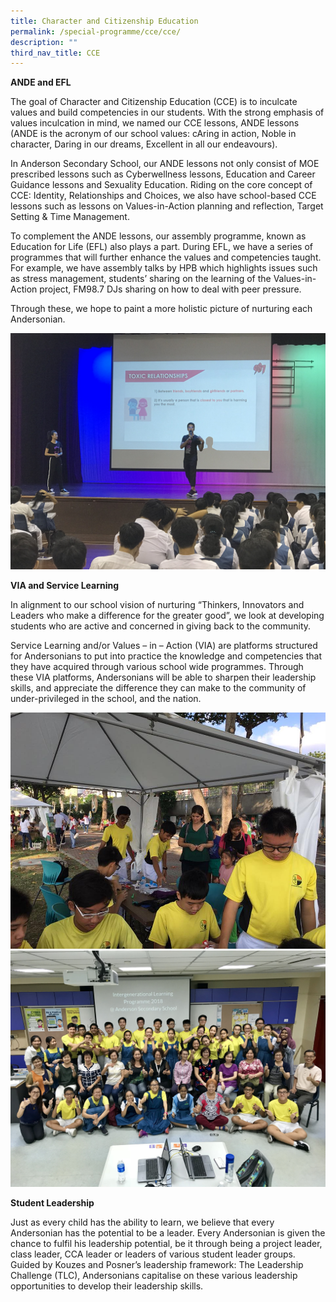```yaml
---
title: Character and Citizenship Education
permalink: /special-programme/cce/cce/
description: ""
third_nav_title: CCE
---
```

**ANDE and EFL**

The goal of Character and Citizenship Education (CCE) is to inculcate values and build competencies in our students. With the strong emphasis of values inculcation in mind, we named our CCE lessons, ANDE lessons (ANDE is the acronym of our school values: cAring in action, Noble in character, Daring in our dreams, Excellent in all our endeavours).

In Anderson Secondary School, our ANDE lessons not only consist of MOE prescribed lessons such as Cyberwellness lessons, Education and Career Guidance lessons and Sexuality Education. Riding on the core concept of CCE: Identity, Relationships and Choices, we also have school-based CCE lessons such as lessons on Values-in-Action planning and reflection, Target Setting & Time Management.

To complement the ANDE lessons, our assembly programme, known as Education for Life (EFL) also plays a part. During EFL, we have a series of programmes that will further enhance the values and competencies taught. For example, we have assembly talks by HPB which highlights issues such as stress management, students’ sharing on the learning of the Values-in-Action project, FM98.7 DJs sharing on how to deal with peer pressure.

Through these, we hope to paint a more holistic picture of nurturing each Andersonian.

![](/images/Sharing%20by%20987%20DJs.jpg)

**VIA and Service Learning**

In alignment to our school vision of nurturing “Thinkers, Innovators and Leaders who make a difference for the greater good”, we look at developing students who are active and concerned in giving back to the community.

Service Learning and/or Values – in – Action (VIA) are platforms structured for Andersonians to put into practice the knowledge and competencies that they have acquired through various school wide programmes. Through these VIA platforms, Andersonians will be able to sharpen their leadership skills, and appreciate the difference they can make to the community of under-privileged in the school, and the nation.

![](/images/VIA%201.jpg)
![](/images/VIA%202.jpg)

**Student Leadership**

Just as every child has the ability to learn, we believe that every Andersonian has the potential to be a leader. Every Andersonian is given the chance to fulfil his leadership potential, be it through being a project leader, class leader, CCA leader or leaders of various student leader groups. Guided by Kouzes and Posner’s leadership framework: The Leadership Challenge (TLC), Andersonians capitalise on these various leadership opportunities to develop their leadership skills.

